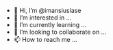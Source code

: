 - 👋 Hi, I’m @imansiuslase
- 👀 I’m interested in ...
- 🌱 I’m currently learning ...
- 💞️ I’m looking to collaborate on ...
- 📫 How to reach me ...

<!---
imansiuslase/imansiuslase is a ✨ special ✨ repository because its `README.md` (this file) appears on your GitHub profile.
You can click the Preview link to take a look at your changes.
--->
